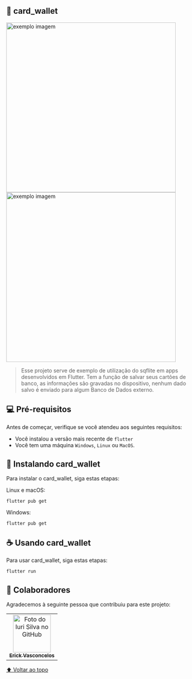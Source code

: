 ## 📱 card_wallet

<div id="inicio"></div>

<img src="https://i.imgur.com/8Frqef7.png" alt="exemplo imagem" width="450"> <img src="https://i.imgur.com/GJfEYx6.gif" alt="exemplo imagem" width="450">

> Esse projeto serve de exemplo de utilização do sqflite em apps desenvolvidos em Flutter. Tem a função de salvar seus cartões de banco, as informações são gravadas no dispositivo, nenhum dado salvo é enviado para algum Banco de Dados externo. 

## 💻 Pré-requisitos

Antes de começar, verifique se você atendeu aos seguintes requisitos:
* Você instalou a versão mais recente de `flutter`
* Você tem uma máquina `Windows`, `Linux` ou `MacOS`.

## 🚀 Instalando card_wallet

Para instalar o card_wallet, siga estas etapas:

Linux e macOS:
```
flutter pub get
```

Windows:
```
flutter pub get
```

## ☕ Usando card_wallet

Para usar card_wallet, siga estas etapas:

```
flutter run
```


## 🤝 Colaboradores

Agradecemos à seguinte pessoa que contribuiu para este projeto:

<table>
  <tr>
    <td align="center">
      <a href="#">
        <img src="https://avatars3.githubusercontent.com/u/31936044" width="100px;" alt="Foto do Iuri Silva no GitHub"/><br>
        <sub>
          <b>Erick Vasconcelos</b>
        </sub>
      </a>
    </td>
  </tr>
</table>


[⬆ Voltar ao topo](#inicio)<br>
